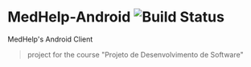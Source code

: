 # MedHelp-Android ![Build Status](https://travis-ci.com/CarlosRodrigo/MedHelp-Android.svg?token=byExW1pu4us5bwnStwAH&branch=master)

MedHelp's Android Client

> project for the course "Projeto de Desenvolvimento de Software"
